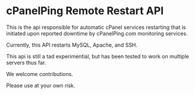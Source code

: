 cPanelPing Remote Restart API
=============================

This is the api responsible for automatic cPanel services restarting that is initiated upon reported downtime by cPanelPing.com monitoring services. 

Currently, this API restarts MySQL, Apache, and SSH.

This api is still a tad experimential, but has been tested to work on multiple servers thus far.

We welcome contributions.

Please use at your own risk.
